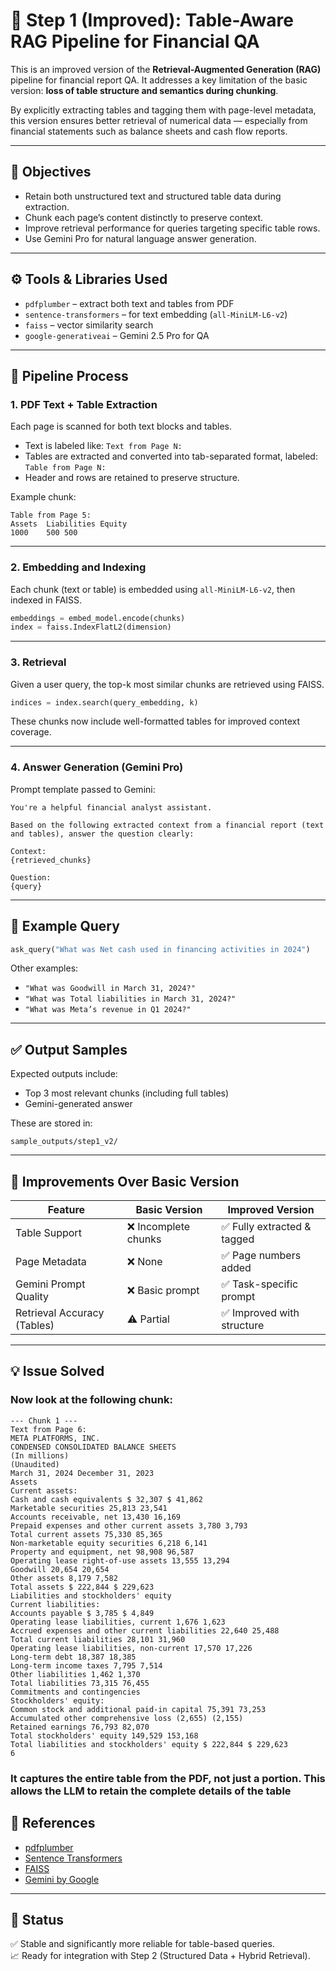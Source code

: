 
# 🧠 Step 1 (Improved): Table-Aware RAG Pipeline for Financial QA

This is an improved version of the **Retrieval-Augmented Generation (RAG)** pipeline for financial report QA. It addresses a key limitation of the basic version: **loss of table structure and semantics during chunking**.

By explicitly extracting tables and tagging them with page-level metadata, this version ensures better retrieval of numerical data — especially from financial statements such as balance sheets and cash flow reports.

---

## 📌 Objectives

- Retain both unstructured text and structured table data during extraction.
- Chunk each page’s content distinctly to preserve context.
- Improve retrieval performance for queries targeting specific table rows.
- Use Gemini Pro for natural language answer generation.

---

## ⚙️ Tools & Libraries Used

- `pdfplumber` – extract both text and tables from PDF
- `sentence-transformers` – for text embedding (`all-MiniLM-L6-v2`)
- `faiss` – vector similarity search
- `google-generativeai` – Gemini 2.5 Pro for QA

---

## 🧩 Pipeline Process

### 1. PDF Text + Table Extraction

Each page is scanned for both text blocks and tables.

- Text is labeled like: `Text from Page N:`
- Tables are extracted and converted into tab-separated format, labeled: `Table from Page N:`
- Header and rows are retained to preserve structure.

Example chunk:

```
Table from Page 5:
Assets	Liabilities	Equity
1000	500	500
```

---

### 2. Embedding and Indexing

Each chunk (text or table) is embedded using `all-MiniLM-L6-v2`, then indexed in FAISS.

```python
embeddings = embed_model.encode(chunks)
index = faiss.IndexFlatL2(dimension)
```

---

### 3. Retrieval

Given a user query, the top-k most similar chunks are retrieved using FAISS.

```python
indices = index.search(query_embedding, k)
```

These chunks now include well-formatted tables for improved context coverage.

---

### 4. Answer Generation (Gemini Pro)

Prompt template passed to Gemini:

```text
You're a helpful financial analyst assistant.

Based on the following extracted context from a financial report (text and tables), answer the question clearly:

Context:
{retrieved_chunks}

Question:
{query}
```

---

## 💬 Example Query

```python
ask_query("What was Net cash used in financing activities in 2024")
```

Other examples:

- `"What was Goodwill in March 31, 2024?"`
- `"What was Total liabilities in March 31, 2024?"`
- `"What was Meta’s revenue in Q1 2024?"`

---

## ✅ Output Samples

Expected outputs include:

- Top 3 most relevant chunks (including full tables)
- Gemini-generated answer

These are stored in:

```
sample_outputs/step1_v2/
```

---

## 🧪 Improvements Over Basic Version

| Feature                      | Basic Version       | Improved Version           |
|-----------------------------|---------------------|----------------------------|
| Table Support               | ❌ Incomplete chunks | ✅ Fully extracted & tagged |
| Page Metadata               | ❌ None              | ✅ Page numbers added       |
| Gemini Prompt Quality       | ❌ Basic prompt      | ✅ Task-specific prompt     |
| Retrieval Accuracy (Tables) | ⚠️ Partial           | ✅ Improved with structure  |

---

<!-- ## 📁 Folder Structure

```
step1_basic_rag_v2/
├── README.md                   ← This file
├── rag_step1_improved.ipynb    ← Main notebook/script
├── extracted_chunks.txt        ← Saved chunks for debug (optional)
├── sample_outputs/             ← Query result samples
``` -->

## 💡 Issue Solved 
### Now look at the following chunk: 
```
--- Chunk 1 ---
Text from Page 6:
META PLATFORMS, INC.
CONDENSED CONSOLIDATED BALANCE SHEETS
(In millions)
(Unaudited)
March 31, 2024 December 31, 2023
Assets
Current assets:
Cash and cash equivalents $ 32,307 $ 41,862
Marketable securities 25,813 23,541
Accounts receivable, net 13,430 16,169
Prepaid expenses and other current assets 3,780 3,793
Total current assets 75,330 85,365
Non-marketable equity securities 6,218 6,141
Property and equipment, net 98,908 96,587
Operating lease right-of-use assets 13,555 13,294
Goodwill 20,654 20,654
Other assets 8,179 7,582
Total assets $ 222,844 $ 229,623
Liabilities and stockholders' equity
Current liabilities:
Accounts payable $ 3,785 $ 4,849
Operating lease liabilities, current 1,676 1,623
Accrued expenses and other current liabilities 22,640 25,488
Total current liabilities 28,101 31,960
Operating lease liabilities, non-current 17,570 17,226
Long-term debt 18,387 18,385
Long-term income taxes 7,795 7,514
Other liabilities 1,462 1,370
Total liabilities 73,315 76,455
Commitments and contingencies
Stockholders' equity:
Common stock and additional paid-in capital 75,391 73,253
Accumulated other comprehensive loss (2,655) (2,155)
Retained earnings 76,793 82,070
Total stockholders' equity 149,529 153,168
Total liabilities and stockholders' equity $ 222,844 $ 229,623
6
```

### It captures the entire table from the PDF, not just a portion. This allows the LLM to retain the complete details of the table

## 📎 References

- [pdfplumber](https://github.com/jsvine/pdfplumber)
- [Sentence Transformers](https://www.sbert.net/)
- [FAISS](https://github.com/facebookresearch/faiss)
- [Gemini by Google](https://ai.google.dev/)

---

## 🚀 Status

✅ Stable and significantly more reliable for table-based queries.  
📈 Ready for integration with Step 2 (Structured Data + Hybrid Retrieval).
